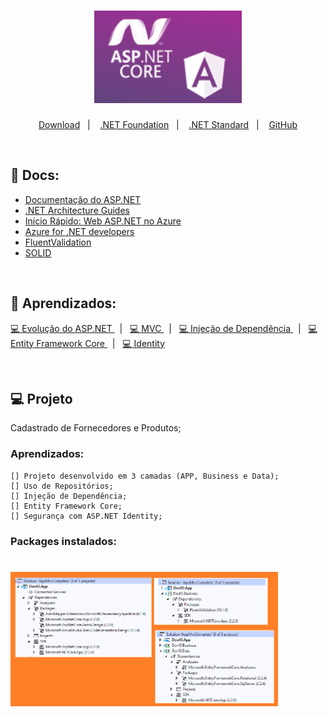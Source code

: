 <h1 align="center">
  <img alt="ASP.NETCore" title="ASP.NETCore" src="https://github.com/rcc-repository/ASP.NET_CORE_MVC/blob/main/wwwroot/img/logo.png" />
</h1>

<p align="center">
  <a href="https://dotnet.microsoft.com/">Download</a>&nbsp;&nbsp;&nbsp;|&nbsp;&nbsp;&nbsp;
  <a href="https://dotnetfoundation.org//">.NET Foundation</a>&nbsp;&nbsp;&nbsp;|&nbsp;&nbsp;&nbsp;
  <a href="https://docs.microsoft.com/pt-br/dotnet/standard/net-standard">.NET Standard</a>&nbsp;&nbsp;&nbsp;|&nbsp;&nbsp;&nbsp;
  <a href="https://github.com/aspnet/">GitHub</a>
</p>

<!--
<h1 align="center">
  <img alt="ASP.NETCore" title="ASP.NETCore" width="50%" src="https://github.com/rcc-repository/ASP.NET_CORE_MVC/blob/main/wwwroot/img/logoMVC.png" />
</h1>
-->

</br>

## :rocket: Docs:

- [Documentação do ASP.NET](https://docs.microsoft.com/pt-br/aspnet/core/?utm_source=aspnet-start-page&utm_campaign=vside&view=aspnetcore-5.0)
- [.NET Architecture Guides](https://dotnet.microsoft.com/learn/dotnet/architecture-guides?utm_source=aspnet-start-page&utm_campaign=vside)
- [Início Rápido: Web ASP.NET no Azure](https://docs.microsoft.com/pt-br/azure/app-service/quickstart-dotnetcore?tabs=netcore31#launch-the-publish-wizard?utm_source=aspnet-start-page&utm_campaign=vside)
- [Azure for .NET developers](https://docs.microsoft.com/pt-br/dotnet/azure/?utm_source=aspnet-start-page&utm_campaign=vside)
- [FluentValidation](https://fluentvalidation.net/)
- [SOLID](https://www.eduardopires.net.br/2015/01/solid-teoria-e-pratica/)

</br>

## :rocket: Aprendizados:

<p align="left">
  <a href="https://github.com/rcc-repository/ASP.NET_CORE_MVC/blob/main/wwwroot/img/sobre/README.md"> 💻 Evolução do ASP.NET </a>&nbsp;&nbsp;|&nbsp;&nbsp;
  <a href="https://github.com/rcc-repository/ASP.NET_CORE_MVC/blob/main/wwwroot/img/mvc/README.md"> 💻 MVC </a>&nbsp;&nbsp;|&nbsp;&nbsp
  <a href="https://github.com/rcc-repository/ASP.NET_CORE_MVC/blob/main/wwwroot/img/di/README.md"> 💻 Injeção de Dependência </a>&nbsp;&nbsp;|&nbsp;&nbsp;
  <a href="https://github.com/rcc-repository/ASP.NET_CORE_MVC/blob/main/wwwroot/img/ef/README.md"> 💻 Entity Framework Core </a>&nbsp;&nbsp;|&nbsp;&nbsp;
  <a href="https://github.com/rcc-repository/ASP.NET_CORE_MVC/blob/main/wwwroot/img/identity/README.md"> 💻 Identity </a>
</p>

</br>

## 💻 Projeto

Cadastrado de Fornecedores e Produtos;

### Aprendizados:
	[] Projeto desenvolvido em 3 camadas (APP, Business e Data);
	[] Uso de Repositórios;
	[] Injeção de Dependência;
	[] Entity Framework Core;
	[] Segurança com ASP.NET Identity;

### Packages instalados:

<h1 align="left">
  <img alt="ASP.NETCore" title="ASP.NETCore" width="85%" src="https://github.com/rcc-repository/ASP.NET_CORE_MVC/blob/main/wwwroot/img/packages.png" />
</h1>





